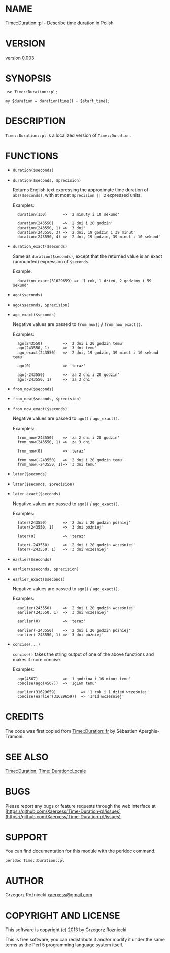 # NAME

Time::Duration::pl - Describe time duration in Polish

# VERSION

version 0.003

# SYNOPSIS

    use Time::Duration::pl;

    my $duration = duration(time() - $start_time);

# DESCRIPTION

`Time::Duration::pl` is a localized version of `Time::Duration`.

# FUNCTIONS

- `duration($seconds)`
- `duration($seconds, $precision)`

    Returns English text expressing the approximate time duration
    of `abs($seconds)`, with at most `$precision || 2` expressed units.

    Examples:

        duration(130)       => '2 minuty i 10 sekund'

        duration(243550)    => '2 dni i 20 godzin'
        duration(243550, 1) => '3 dni'
        duration(243550, 3) => '2 dni, 19 godzin i 39 minut'
        duration(243550, 4) => '2 dni, 19 godzin, 39 minut i 10 sekund'

- `duration_exact($seconds)`

    Same as `duration($seconds)`, except that the returned value is an exact
    (unrounded) expression of `$seconds`.

    Example:

        duration_exact(31629659) => '1 rok, 1 dzień, 2 godziny i 59 sekund'

- `ago($seconds)`
- `ago($seconds, $precision)`
- `ago_exact($seconds)`

    Negative values are passed to `from_now()` / `from_now_exact()`.

    Examples:

        ago(243550)         => '2 dni i 20 godzin temu'
        ago(243550, 1)      => '3 dni temu'
        ago_exact(243550)   => '2 dni, 19 godzin, 39 minut i 10 sekund temu'

        ago(0)              => 'teraz'

        ago(-243550)        => 'za 2 dni i 20 godzin'
        ago(-243550, 1)     => 'za 3 dni'

- `from_now($seconds)`
- `from_now($seconds, $precision)`
- `from_now_exact($seconds)`

    Negative values are passed to `ago()` / `ago_exact()`.

    Examples:

        from_now(243550)    => 'za 2 dni i 20 godzin'
        from_now(243550, 1) => 'za 3 dni'

        from_now(0)         => 'teraz'

        from_now(-243550)   => '2 dni i 20 godzin temu'
        from_now(-243550, 1)=> '3 dni temu'

- `later($seconds)`
- `later($seconds, $precision)`
- `later_exact($seconds)`

    Negative values are passed to `ago()` / `ago_exact()`.

    Examples:

        later(243550)       => '2 dni i 20 godzin później'
        later(243550, 1)    => '3 dni później'

        later(0)            => 'teraz'

        later(-243550)      => '2 dni i 20 godzin wcześniej'
        later(-243550, 1)   => '3 dni wcześniej'

- `earlier($seconds)`
- `earlier($seconds, $precision)`
- `earlier_exact($seconds)`

    Negative values are passed to `ago()` / `ago_exact()`.

    Examples:

        earlier(243550)     => '2 dni i 20 godzin wcześniej'
        earlier(243550, 1)  => '3 dni wcześniej'

        earlier(0)          => 'teraz'

        earlier(-243550)    => '2 dni i 20 godzin później'
        earlier(-243550, 1) => '3 dni później'

- `concise(...)`

    `concise()` takes the string output of one of the above functions
    and makes it more concise.

    Examples:

        ago(4567)           => '1 godzina i 16 minut temu'
        concise(ago(4567))  => '1g16m temu'

        earlier(31629659)           => '1 rok i 1 dzień wcześniej'
        concise(earlier(31629659))  => '1r1d wcześniej'

# CREDITS

The code was first copied from [Time::Duration::fr](https://metacpan.org/pod/Time::Duration::fr) by Sébastien
Aperghis-Tramoni.

# SEE ALSO

[Time::Duration](https://metacpan.org/pod/Time::Duration), [Time::Duration::Locale](https://metacpan.org/pod/Time::Duration::Locale)

# BUGS

Please report any bugs or feature requests through the web interface at
[https://github.com/Xaerxess/Time-Duration-pl/issues](https://github.com/Xaerxess/Time-Duration-pl/issues).

# SUPPORT

You can find documentation for this module with the perldoc command.

    perldoc Time::Duration::pl

# AUTHOR

Grzegorz Rożniecki <xaerxess@gmail.com>

# COPYRIGHT AND LICENSE

This software is copyright (c) 2013 by Grzegorz Rożniecki.

This is free software; you can redistribute it and/or modify it under
the same terms as the Perl 5 programming language system itself.
